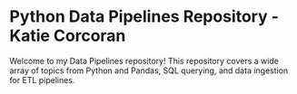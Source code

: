 # Python Data Pipelines Repository - Katie Corcoran

Welcome to my Data Pipelines repository! This repository covers a wide array of topics from Python and Pandas, SQL querying, and data ingestion for ETL pipelines.

